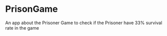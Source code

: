 # PrisonGame
An app about the Prisoner Game to check if the Prisoner have 33% survival rate in the game

